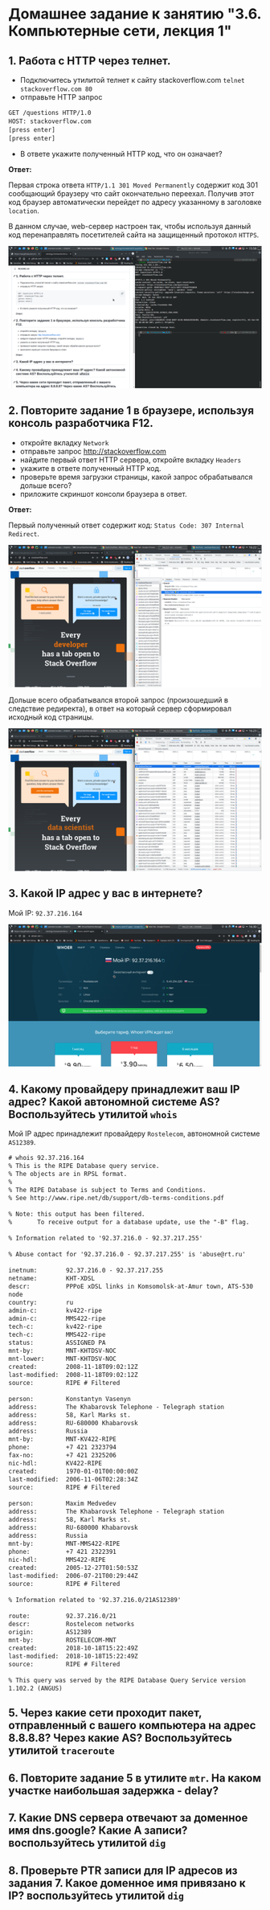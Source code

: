 # Домашнее задание к занятию "3.6. Компьютерные сети, лекция 1"

## 1. Работа c HTTP через телнет.
- Подключитесь утилитой телнет к сайту stackoverflow.com
`telnet stackoverflow.com 80`
- отправьте HTTP запрос
```bash
GET /questions HTTP/1.0
HOST: stackoverflow.com
[press enter]
[press enter]
```
- В ответе укажите полученный HTTP код, что он означает?

**Ответ:**

Первая строка ответа `HTTP/1.1 301 Moved Permanently` содержит код 301 сообщающий браузеру что сайт окончательно переехал. Получив этот код браузер автоматически перейдет по адресу указанному в заголовке `location`.

В данном случае, web-сервер настроен так, чтобы используя данный код перенаправлять посетителей сайта на защищенный протокол `HTTPS`.

![](https://github.com/rudenko-ma/netology.homeworks/blob/main/03-sysadmin-06-net/img/q1.png)

## 2. Повторите задание 1 в браузере, используя консоль разработчика F12.
- откройте вкладку `Network`
- отправьте запрос http://stackoverflow.com
- найдите первый ответ HTTP сервера, откройте вкладку `Headers`
- укажите в ответе полученный HTTP код.
- проверьте время загрузки страницы, какой запрос обрабатывался дольше всего?
- приложите скриншот консоли браузера в ответ.

**Ответ:**

Первый полученный ответ содержит код: `Status Code: 307 Internal Redirect`.

![](https://github.com/rudenko-ma/netology.homeworks/blob/main/03-sysadmin-06-net/img/q2_1.png)

Дольше всего обрабатывался второй запрос (произошедший в следствие редиректа), в ответ на который сервер сформировал исходный код страницы.

![](https://github.com/rudenko-ma/netology.homeworks/blob/main/03-sysadmin-06-net/img/q2_2.png)

## 3. Какой IP адрес у вас в интернете?

Мой IP: `92.37.216.164`

![](https://github.com/rudenko-ma/netology.homeworks/blob/main/03-sysadmin-06-net/img/q3.png)

## 4. Какому провайдеру принадлежит ваш IP адрес? Какой автономной системе AS? Воспользуйтесь утилитой `whois`

Мой IP адрес принадлежит провайдеру `Rostelecom`, автономной системе `AS12389`.

```
# whois 92.37.216.164
% This is the RIPE Database query service.
% The objects are in RPSL format.
%
% The RIPE Database is subject to Terms and Conditions.
% See http://www.ripe.net/db/support/db-terms-conditions.pdf

% Note: this output has been filtered.
%       To receive output for a database update, use the "-B" flag.

% Information related to '92.37.216.0 - 92.37.217.255'

% Abuse contact for '92.37.216.0 - 92.37.217.255' is 'abuse@rt.ru'

inetnum:        92.37.216.0 - 92.37.217.255
netname:        KHT-XDSL
descr:          PPPoE xDSL links in Komsomolsk-at-Amur town, ATS-530 node
country:        ru
admin-c:        kv422-ripe
admin-c:        MMS422-ripe
tech-c:         kv422-ripe
tech-c:         MMS422-ripe
status:         ASSIGNED PA
mnt-by:         MNT-KHTDSV-NOC
mnt-lower:      MNT-KHTDSV-NOC
created:        2008-11-18T09:02:12Z
last-modified:  2008-11-18T09:02:12Z
source:         RIPE # Filtered

person:         Konstantyn Vasenyn
address:        The Khabarovsk Telephone - Telegraph station
address:        58, Karl Marks st.
address:        RU-680000 Khabarovsk
address:        Russia
mnt-by:         MNT-KV422-RIPE
phone:          +7 421 2323794
fax-no:         +7 421 2325206
nic-hdl:        KV422-RIPE
created:        1970-01-01T00:00:00Z
last-modified:  2006-11-06T02:28:34Z
source:         RIPE # Filtered

person:         Maxim Medvedev
address:        The Khabarovsk Telephone - Telegraph station
address:        58, Karl Marks st.
address:        RU-680000 Khabarovsk
address:        Russia
mnt-by:         MNT-MMS422-RIPE
phone:          +7 421 2322391
nic-hdl:        MMS422-RIPE
created:        2005-12-27T01:50:53Z
last-modified:  2006-07-21T00:29:44Z
source:         RIPE # Filtered

% Information related to '92.37.216.0/21AS12389'

route:          92.37.216.0/21
descr:          Rostelecom networks
origin:         AS12389
mnt-by:         ROSTELECOM-MNT
created:        2018-10-18T15:22:49Z
last-modified:  2018-10-18T15:22:49Z
source:         RIPE # Filtered

% This query was served by the RIPE Database Query Service version 1.102.2 (ANGUS)
```

## 5. Через какие сети проходит пакет, отправленный с вашего компьютера на адрес 8.8.8.8? Через какие AS? Воспользуйтесь утилитой `traceroute`



## 6. Повторите задание 5 в утилите `mtr`. На каком участке наибольшая задержка - delay?



## 7. Какие DNS сервера отвечают за доменное имя dns.google? Какие A записи? воспользуйтесь утилитой `dig`



## 8. Проверьте PTR записи для IP адресов из задания 7. Какое доменное имя привязано к IP? воспользуйтесь утилитой `dig`
